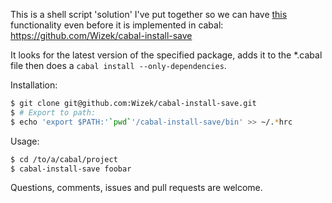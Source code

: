 

This is a shell script 'solution' I've put together so we can have [this](https://github.com/haskell/cabal/issues/1961) functionality even before it is implemented in cabal: https://github.com/Wizek/cabal-install-save

It looks for the latest version of the specified package, adds it to the *.cabal file then does a `cabal install --only-dependencies`.

Installation:

```bash
$ git clone git@github.com:Wizek/cabal-install-save.git
$ # Export to path:
$ echo 'export $PATH:'`pwd`'/cabal-install-save/bin' >> ~/.*hrc
```

Usage: 

```bash
$ cd /to/a/cabal/project
$ cabal-install-save foobar
``` 

Questions, comments, issues and pull requests are welcome.
